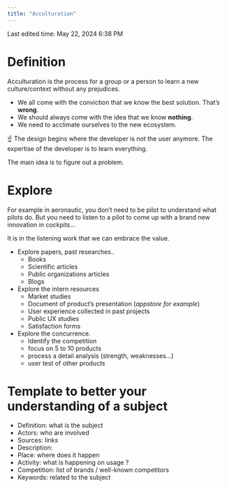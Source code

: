 ```yaml
---
title: "Acculturation"
---
```

Last edited time: May 22, 2024 6:38 PM

# Definition

Acculturation is the process for a group or a person to learn a new culture/context without any prejudices.

- We all come with the conviction that we know the best solution. That’s **wrong**.
- We should always come with the idea that we know **nothing**.
- We need to acclimate ourselves to the new ecosystem.

<aside>
☝ The design begins where the developer is not the user anymore.
The expertise of the developer is to learn everything.

</aside>

The main idea is to figure out a problem.

# Explore

For example in aeronautic, you don’t need to be pilot to understand what pilots do. But you need to listen to a pilot to come up with a brand new innovation in cockpits…

It is in the listening work that we can embrace the value.

- Explore papers, past researches..
    - Books
    - Scientific articles
    - Public organizations articles
    - Blogs
- Explore the intern resources
    - Market studies
    - Document of product’s presentation (*appstore for example*)
    - User experience collected in past projects
    - Public UX studies
    - Satisfaction forms
- Explore the concurrence.
    - Identify the competition
    - focus on 5 to 10 products
    - process a detail analysis (strength, weaknesses…)
    - user test of other products

# Template to better your understanding of a subject

- Definition: what is the subject
- Actors: who are involved
- Sources: links
- Description:
- Place: where does it happen
- Activity: what is happening on usage ?
- Competition: list of brands / well-known competitors
- Keywords: related to the subject
